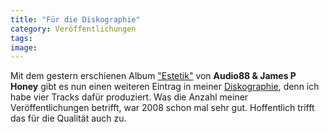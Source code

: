 ```yaml
---
title: "Für die Diskographie"
category: Veröffentlichungen
tags: 
image: 
---
```


Mit dem gestern erschienen Album ["Estetik"](http://www.leavemusic.de/live/leavemusic/index.php?content=30&shopitem_id=51) von **Audio88 & James P Honey** gibt es nun einen weiteren Eintrag in meiner [Diskographie](/musik/?display=all), denn ich habe vier Tracks dafür produziert. Was die Anzahl meiner Veröffentlichungen betrifft, war 2008 schon mal sehr gut. Hoffentlich trifft das für die Qualität auch zu.
